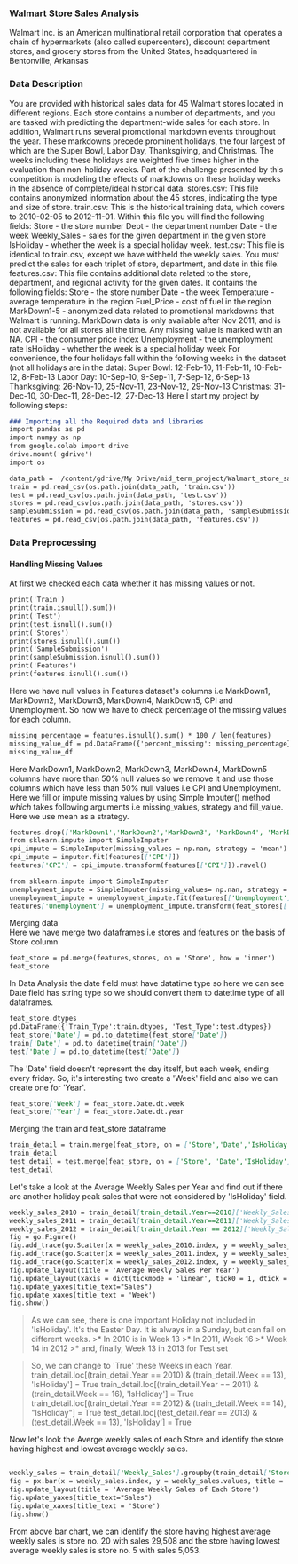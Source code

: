 ### Walmart Store Sales Analysis
Walmart Inc. is an American multinational retail corporation that operates a chain of hypermarkets (also called supercenters), discount department stores, and grocery stores from the United States, headquartered in Bentonville, Arkansas
### Data Description
You are provided with historical sales data for 45 Walmart stores located in different regions. Each store contains a number of departments, and you are tasked with predicting the department-wide sales for each store.
In addition, Walmart runs several promotional markdown events throughout the year. These markdowns precede prominent holidays, the four largest of which are the Super Bowl, Labor Day, Thanksgiving, and Christmas. The weeks including these holidays are weighted five times higher in the evaluation than non-holiday weeks. Part of the challenge presented by this competition is modeling the effects of markdowns on these holiday weeks in the absence of complete/ideal historical data.
stores.csv: This file contains anonymized information about the 45 stores, indicating the type and size of store.
train.csv: This is the historical training data, which covers to 2010-02-05 to 2012-11-01. Within this file you will find the following fields:
Store - the store number Dept - the department number Date - the week Weekly_Sales - sales for the given department in the given store IsHoliday - whether the week is a special holiday week. 
test.csv: This file is identical to train.csv, except we have withheld the weekly sales. You must predict the sales for each triplet of store, department, and date in this file.
features.csv: This file contains additional data related to the store, department, and regional activity for the given dates. It contains the following fields:
Store - the store number Date - the week Temperature - average temperature in the region Fuel_Price - cost of fuel in the region MarkDown1-5 - anonymized data related to promotional markdowns that Walmart is running. MarkDown data is only available after Nov 2011, and is not available for all stores all the time. Any missing value is marked with an NA. 
CPI - the consumer price index Unemployment - the unemployment rate IsHoliday - whether the week is a special holiday week For convenience, the four holidays fall within the following weeks in the dataset (not all holidays are in the data):
Super Bowl: 12-Feb-10, 11-Feb-11, 10-Feb-12, 8-Feb-13 Labor Day: 10-Sep-10, 9-Sep-11, 7-Sep-12, 6-Sep-13 Thanksgiving: 26-Nov-10, 25-Nov-11, 23-Nov-12, 29-Nov-13 Christmas: 31-Dec-10, 30-Dec-11, 28-Dec-12, 27-Dec-13
Here I start my project by following steps:

```markdown
### Importing all the Required data and libraries
import pandas as pd
import numpy as np
from google.colab import drive
drive.mount('gdrive')
import os

data_path = '/content/gdrive/My Drive/mid_term_project/Walmart_store_sales_dataset'
train = pd.read_csv(os.path.join(data_path, 'train.csv'))
test = pd.read_csv(os.path.join(data_path, 'test.csv'))
stores = pd.read_csv(os.path.join(data_path, 'stores.csv'))
sampleSubmission = pd.read_csv(os.path.join(data_path, 'sampleSubmission.csv'))
features = pd.read_csv(os.path.join(data_path, 'features.csv'))

```
### Data Preprocessing
#### Handling Missing Values
At first we checked each data whether it has missing values or not.
```markdown
print('Train')
print(train.isnull().sum())
print('Test')
print(test.isnull().sum())
print('Stores')
print(stores.isnull().sum())
print('SampleSubmission')
print(sampleSubmission.isnull().sum())
print('Features')
print(features.isnull().sum())                      
```
Here we have null values in Features dataset's columns i.e MarkDown1, MarkDown2, MarkDown3, MarkDown4, MarkDown5, CPI and Unemployment. So now we have to check percentage of the missing values for each column.
```markdown
missing_percentage = features.isnull().sum() * 100 / len(features)
missing_value_df = pd.DataFrame({'percent_missing': missing_percentage})
missing_value_df
```
Here MarkDown1, MarkDown2, MarkDown3, MarkDown4, MarkDown5 columns have more than 50% null values so we remove it and use those columns which have less than 50% null values i.e CPI and Unemployment. Here we fill or impute missing values by using Simple Imputer() method *which* takes following arguments i.e missing_values, strategy and fill_value. Here we use mean as a strategy.

```markdown
features.drop(['MarkDown1','MarkDown2','MarkDown3', 'MarkDown4', 'MarkDown5'], axis = 1, inplace =True)
from sklearn.impute import SimpleImputer
cpi_impute = SimpleImputer(missing_values = np.nan, strategy = 'mean')
cpi_impute = imputer.fit(features[['CPI']])
features['CPI'] = cpi_impute.transform(features[['CPI']]).ravel()

from sklearn.impute import SimpleImputer
unemployment_impute = SimpleImputer(missing_values= np.nan, strategy = 'mean')
unemployment_impute = unemployment_impute.fit(features[['Unemployment']])
features['Unemployment'] = unemployment_impute.transform(feat_stores[['Unemployment']]).ravel()
```
Merging data                                                                     
Here we have merge two dataframes i.e stores and features on the basis of Store column

```markdown
feat_store = pd.merge(features,stores, on = 'Store', how = 'inner')
feat_store
```
In Data Analysis the date field must have datatime type so here we can see Date field has string type so we should convert them to  datetime type of all dataframes.
```markdown
feat_store.dtypes
pd.DataFrame({'Train_Type':train.dtypes, 'Test_Type':test.dtypes})
feat_store['Date'] = pd.to_datetime(feat_store['Date'])
train['Date'] = pd.to_datetime(train['Date'])
test['Date'] = pd.to_datetime(test['Date'])
```

The 'Date' field doesn't represent the day itself, but each week, ending every friday. So, it's interesting two create a 'Week' field and also we can create one for 'Year'. 
```markdown
feat_store['Week'] = feat_store.Date.dt.week
feat_store['Year'] = feat_store.Date.dt.year
```
Merging the train and feat_store dataframe
```markdown
train_detail = train.merge(feat_store, on = ['Store','Date','IsHoliday']).sort_values(by = ['Store','Date','IsHoliday']).reset_index(drop=True)
train_detail
test_detail = test.merge(feat_store, on = ['Store', 'Date','IsHoliday']).sort_values(by = ['Store','Date','IsHoliday']).reset_index(drop = True)
test_detail
```
Let's take a look at the Average Weekly Sales per Year and find out if there are another holiday peak sales that were not considered by 'IsHoliday' field.
```markdown
weekly_sales_2010 = train_detail[train_detail.Year==2010]['Weekly_Sales'].groupby(train_detail['Week']).mean()
weekly_sales_2011 = train_detail[train_detail.Year==2011]['Weekly_Sales'].groupby(train_detail['Week']).mean()
weekly_sales_2012 = train_detail[train_detail.Year == 2012]['Weekly_Sales'].groupby(train_detail['Week']).mean()
fig = go.Figure()
fig.add_trace(go.Scatter(x = weekly_sales_2010.index, y = weekly_sales_2010.values, mode = 'lines', name = '2010_Weekly_Sales', line = dict(color = 'blue', width = 1.5)))
fig.add_trace(go.Scatter(x = weekly_sales_2011.index, y = weekly_sales_2011.values, mode = 'lines', name = '2011_Weekly_Sales', line = dict(color = 'green', width = 1.5)))
fig.add_trace(go.Scatter(x = weekly_sales_2012.index, y = weekly_sales_2012.values, mode = 'lines', name = '2012_Weekly_Sales', line = dict(color = 'maroon', width = 1.5)))
fig.update_layout(title = 'Average Weekly Sales Per Year')
fig.update_layout(xaxis = dict(tickmode = 'linear', tick0 = 1, dtick = 1))
fig.update_yaxes(title_text="Sales")
fig.update_xaxes(title_text = 'Week')
fig.show()
```
> As we can see, there is one important Holiday not included in 'IsHoliday'. It's the Easter Day. It is always in a Sunday, but can fall on different weeks. 
    >* In 2010 is in Week 13
    >* In 2011, Week 16
    >* Week 14 in 2012
    >* and, finally, Week 13 in 2013 for Test set

> So, we can change to 'True' these Weeks in each Year.
train_detail.loc[(train_detail.Year == 2010) & (train_detail.Week == 13), 'IsHoliday'] = True
train_detail.loc[(train_detail.Year == 2011) & (train_detail.Week == 16), 'IsHoliday'] = True
train_detail.loc[(train_detail.Year == 2012) & (train_detail.Week == 14), "IsHoliday"] = True
test_detail.loc[(test_detail.Year == 2013) & (test_detail.Week == 13), 'IsHoliday'] = True

Now let's look the Averge weekly sales of each Store and identify the store having highest and lowest average weekly sales.
```markdown

weekly_sales = train_detail['Weekly_Sales'].groupby(train_detail['Store']).mean()
fig = px.bar(x = weekly_sales.index, y = weekly_sales.values, title = 'Averge Weekly Sales per store', color = weekly_sales.values)
fig.update_layout(title = 'Average Weekly Sales of Each Store')
fig.update_yaxes(title_text="Sales")
fig.update_xaxes(title_text = 'Store')
fig.show()
```
From above bar chart, we can identify the store having highest average weekly sales is store no. 20 with sales 29,508 and the store having lowest average weekly sales is store no. 5 with sales 5,053.




















